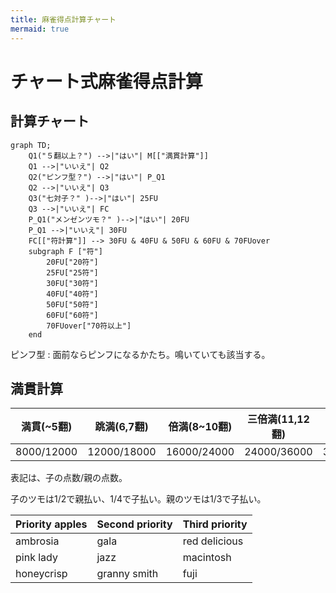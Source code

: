 ```yaml
---
title: 麻雀得点計算チャート
mermaid: true
---
```


# チャート式麻雀得点計算

## 計算チャート
```mermaid
graph TD;
    Q1("５翻以上？") -->|"はい"| M[["満貫計算"]]
    Q1 -->|"いいえ"| Q2
    Q2("ピンフ型？") -->|"はい"| P_Q1
    Q2 -->|"いいえ"| Q3
    Q3("七対子？" )-->|"はい"| 25FU
    Q3 -->|"いいえ"| FC
    P_Q1("メンゼンツモ？" )-->|"はい"| 20FU
    P_Q1 -->|"いいえ"| 30FU
    FC[["符計算"]] --> 30FU & 40FU & 50FU & 60FU & 70FUover
    subgraph F ["符"]
        20FU["20符"]
        25FU["25符"]
        30FU["30符"]
        40FU["40符"]
        50FU["50符"]
        60FU["60符"]
        70FUover["70符以上"]
    end
```
ピンフ型
: 面前ならピンフになるかたち。鳴いていても該当する。

## 満貫計算

| 満貫(~5翻)  | 跳満(6,7翻)  | 倍満(8~10翻) | 三倍満(11,12翻) | 役満(13翻~)  |
| ---------  | ----------- | ----------- | -------------- | ----------- |
| 8000/12000 | 12000/18000 | 16000/24000 | 24000/36000    | 32000/48000 |

表記は、子の点数/親の点数。

子のツモは1/2で親払い、1/4で子払い。親のツモは1/3で子払い。

| Priority apples | Second priority | Third priority |
|-------|--------|---------|
| ambrosia | gala | red delicious |
| pink lady | jazz | macintosh |
| honeycrisp | granny smith | fuji |


